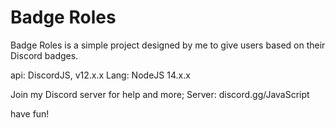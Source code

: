 # Badge Roles

Badge Roles is a simple project designed by me to give users based on their Discord badges.

api: DiscordJS, v12.x.x
Lang: NodeJS 14.x.x



Join my Discord server for help and more;
Server: discord.gg/JavaScript


have fun!
